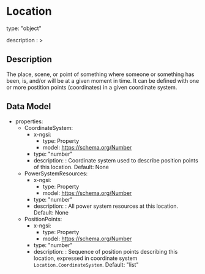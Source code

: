 # Location
type: "object"
description : >
## Description
The place, scene, or point of something where someone or something has been, is, and/or will be at a given moment in time. It can be defined with one or more postition points (coordinates) in a given coordinate system.

## Data Model
  - properties:
    - CoordinateSystem:
      - x-ngsi:
        - type: Property
        - model: https://schema.org/Number
      - type: "number"
      - description: : Coordinate system used to describe position points of this location. Default: None
    - PowerSystemResources:
      - x-ngsi:
        - type: Property
        - model: https://schema.org/Number
      - type: "number"
      - description: : All power system resources at this location. Default: None
    - PositionPoints:
      - x-ngsi:
        - type: Property
        - model: https://schema.org/Number
      - type: "number"
      - description: : Sequence of position points describing this location, expressed in coordinate system `Location.CoordinateSystem`. Default: "list"
